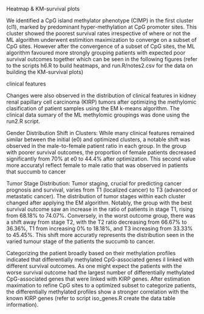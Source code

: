 Heatmap & KM-survival plots

We identified a CpG island methylator phenotype (CIMP) in the first cluster (cl1), marked by predominant hyper-methylation at CpG promoter sites. This cluster showed the poorest survival rates irrespective of where or not the ML algorithm underwent estimition maximization to converge on a subset of CpG sites. However after the convergence of a subset of CpG sites, the ML algorithm favoured more strongly grouping patients with expected poor survival outcomes together which can be seen in the following figures (refer to the scripts h6.R to build heatmaps, and run.R/notes2.csv for the data on building the KM-survival plots)


clinical features

Changes were also observed in the distribution of clinical features in kidney renal papillary cell carcinoma (KIRP) tumors after optimizing the methylomic clasification of patient samples using the EM k-means algorithm. The clinical data sumary of the ML methylomic groupings was done using the run2.R script.

Gender Distribution Shift in Clusters: While many clinical features remained similar between the initial (e0) and optimized clusters, a notable shift was observed in the male-to-female patient ratio in each group. In the group with poorer survival outcomes, the proportion of female patients decreased significantly from 70% at e0 to 44.4% after optimization. This second value more accuratyl reflect female to male ratio that was observed in patients that succumb to cancer

Tumor Stage Distribution: Tumor staging, crucial for predicting cancer prognosis and survival, varies from T1 (localized cancer) to T3 (advanced or metastatic cancer). The distribution of tumor stages within each cluster changed after applying the EM algorithm. Notably, the group with the best survival outcome saw an increase in the ratio of patients in stage T1, rising from 68.18% to 74.07%. Conversely, in the worst outcome group, there was a shift away from stage T2, with the T2 ratio decreasing from 66.67% to 36.36%, T1 from increasing 0% to 18.18%, and T3 increasing from 33.33% to 45.45%. This shift more accuratly represents the distribution seen in the varied tumour stage of the patients the  succumb to cancer.


Categorizing the patient broadly based on their methylation profiles indicated that differentially methylated CpG-associated genes il linked with different survival outcomes. As one might expect the patients with the worse survival outcome had the largest number of differentially methylated CpG-associated genes that were linked with KIRP genes. After estimation maximation to refine CpG sites to a optimized subset to categorize patients, the differentially methylated profiles show a stronger correlation with the known KIRP genes (refer to script iso_genes.R create the data table information).
